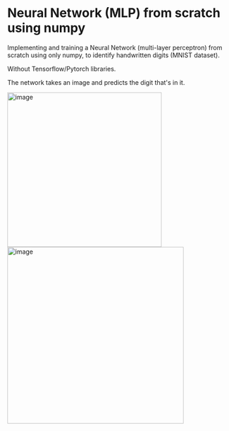 # Neural Network (MLP) from scratch using numpy

Implementing and training a Neural Network (multi-layer perceptron) from scratch using only numpy, to identify handwritten digits (MNIST dataset).

Without Tensorflow/Pytorch libraries.

The network takes an image and predicts the digit that's in it.

<p float="left">
<img width="350" alt="image" src="https://user-images.githubusercontent.com/112930532/210184230-0a819e99-65a9-4bbe-965e-104d525d23ce.png">
<img width="400" alt="image" src="https://user-images.githubusercontent.com/112930532/210184297-6c82f5bb-ed1f-4df6-9c0d-3355bb20a975.png">
